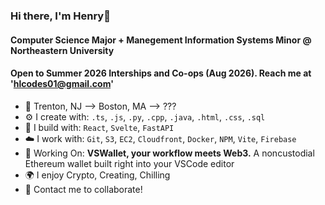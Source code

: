 ### Hi there, I'm Henry👋

#### Computer Science Major + Manegement Information Systems Minor @ Northeastern University
#### Open to Summer 2026 Interships and Co-ops (Aug 2026). Reach me at 'hlcodes01@gmail.com'

- 📍 Trenton, NJ --> Boston, MA --> ???
- ⚙️ I create with: `.ts`, `.js`, `.py`, `.cpp`, `.java`, `.html`, `.css`, `.sql`
- 🔨 I build with: `React`, `Svelte`, `FastAPI`
- ☁️ I work with: `Git`, `S3`, `EC2`, `Cloudfront`, `Docker`, `NPM`, `Vite`, `Firebase`
- 🌱 Working On: **VSWallet, your workflow meets Web3.** A noncustodial Ethereum wallet built right into your VSCode editor
- 🌍 I enjoy Crypto, Creating, Chilling
- 💬 Contact me to collaborate!
